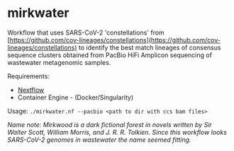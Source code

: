 # mirkwater
Workflow that uses SARS-CoV-2 'constellations' from [https://github.com/cov-lineages/constellations](https://github.com/cov-lineages/constellations) to identify the best match lineages of consensus sequence clusters obtained from PacBio HiFi Amplicon sequencing of wastewater metagenomic samples.

Requirements:
* [Nextflow](https://www.nextflow.io/)
* Container Engine - (Docker/Singularity)

Usage:
`./mirkwater.nf --pacbio <path to dir with ccs bam files>`


*Name note: Mirkwood is a dark fictional forest in novels written by Sir Walter Scott, William Morris, and J. R. R. Tolkien. Since this workflow looks SARS-CoV-2 genomes in wastewater the name seemed fitting.*
